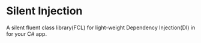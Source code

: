 # Silent Injection
A  silent fluent class library(FCL) for light-weight Dependency Injection(DI) in for your C# app.
